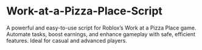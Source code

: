 # Work-at-a-Pizza-Place-Script
 A powerful and easy-to-use script for Roblox’s Work at a Pizza Place game. Automate tasks, boost earnings, and enhance gameplay with safe, efficient features. Ideal for casual and advanced players.
